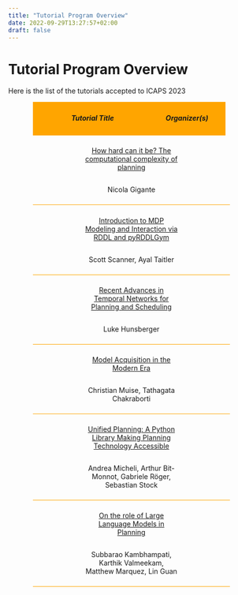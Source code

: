 ```yaml
---
title: "Tutorial Program Overview"
date: 2022-09-29T13:27:57+02:00
draft: false
---
```

# Tutorial Program Overview

Here is the list of the tutorials accepted to ICAPS 2023



<div style="width: 80%; margin: 2%; margin-left: 10%;">

 <div style="width: 95%; padding: 1%; background-color: orange; text-align:center; vertical-align: middle;">
 	<div style="display:inline-block; width: 60%; vertical-align: middle;">
 		<h5>Tutorial Title</h5>
 	</div>
 	<div style="display:inline-block; width: 38%; vertical-align: middle;">
 		<h5>Organizer(s)</h5>
 	</div>
 </div>
 
  <div style="width: 95%; padding: 2%; text-align: center; vertical-align: middle; border-bottom: 1px solid orange">
 	<div style="display:inline-block; width: 50%;">
 		<p><a href="/program/tutorials/hard" target="_blank">How hard can it be? The computational complexity of planning</a></p>
 	</div>
 	<div style="display:inline-block; width: 49%;">
 		<p>Nicola Gigante</p>
 	</div>
 </div>
 
 <div style="width: 95%; padding: 2%; text-align:center; vertical-align:middle; border-bottom: 1px solid orange">
 	<div style="display:inline-block; width: 50%;">
 		<p><a href="/program/tutorials/mdp_modeling" target="_blank">Introduction to MDP Modeling and Interaction via RDDL and pyRDDLGym</a></p>
 	</div>
 	<div style="display:inline-block; width: 49%;">
 		<p>Scott Scanner, Ayal Taitler</p>
 	</div>
 </div>
 
 <div style="width: 95%; padding: 2%; text-align:center; vertical-align:middle; border-bottom: 1px solid orange">
 	<div style="display:inline-block; width: 50%;">
 		<p><a href="/program/tutorials/tnetworks" target="_blank">Recent Advances in Temporal Networks for Planning and Scheduling</a></p>
 	</div>
 	<div style="display:inline-block; width: 49%;">
 		<p>Luke Hunsberger</p>
 	</div>
 </div>
 
 <div style="width: 95%; padding: 2%; text-align:center; vertical-align:middle; border-bottom: 1px solid orange">
 	<div style="display:inline-block; width: 50%;">
 		<p><a href="/program/tutorials/model" target="_blank">Model Acquisition in the Modern Era</a></p>
 	</div>
 	<div style="display:inline-block; width: 49%;">
 		<p>Christian Muise, Tathagata Chakraborti</p>
 	</div>
 </div>
 
 <div style="width: 95%; padding: 2%; text-align:center; vertical-align:middle; border-bottom: 1px solid orange">
 	<div style="display:inline-block; width: 50%;">
 		<p><a href="/program/tutorials/up" target="_blank">Unified Planning: A Python Library Making Planning Technology Accessible</a></p>
 	</div>
 	<div style="display:inline-block; width: 49%;">
 		<p>Andrea Micheli, Arthur Bit-Monnot, Gabriele Röger, Sebastian Stock</p>
 	</div>
 </div>
 
 <div style="width: 95%; padding: 2%; text-align:center; vertical-align:middle; border-bottom: 1px solid orange">
 	<div style="display:inline-block; width: 50%;">
 		<p><a href="/program/tutorials/llms" target="_blank">On the role of Large Language Models in Planning</a></p>
 	</div>
 	<div style="display:inline-block; width: 49%;">
 		<p>Subbarao Kambhampati, Karthik Valmeekam, Matthew Marquez, Lin Guan</p>
 	</div>
 </div>

</div>



